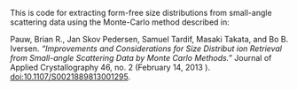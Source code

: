 This is code for extracting form-free size distributions from small-angle scattering data using the Monte-Carlo method described in:

Pauw, Brian R., Jan Skov Pedersen, Samuel Tardif, Masaki Takata, and Bo B. Iversen. *“Improvements and Considerations for Size Distribut    ion Retrieval from Small-angle Scattering Data by Monte Carlo Methods.”* Journal of Applied Crystallography 46, no. 2 (February 14, 2013    ). [doi:10.1107/S0021889813001295](http://dx.doi.org/10.1107/S0021889813001295).
